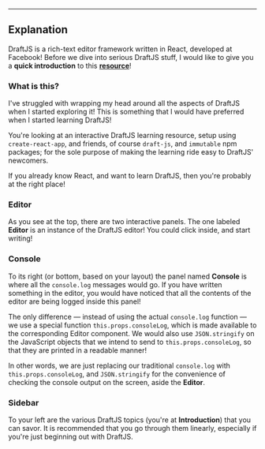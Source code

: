 ---

## Explanation

DraftJS is a rich-text editor framework written in React, developed at Facebook! Before we dive into serious DraftJS stuff, I would like to give you a **quick introduction** to this [**resource**](https://github.com/fatman-/learn-draftjs)!

### What is this?

I've struggled with wrapping my head around all the aspects of DraftJS when I started exploring it! This is something that I would have preferred when I started learning DraftJS!

You're looking at an interactive DraftJS learning resource, setup using `create-react-app`, and friends, of course `draft-js`, and `immutable` npm packages; for the sole purpose of making the learning ride easy to DraftJS' newcomers.

If you already know React, and want to learn DraftJS, then you're probably at the right place!

### Editor

As you see at the top, there are two interactive panels. The one labeled **Editor** is an instance of the DraftJS editor! You could click inside, and start writing!

### Console

To its right (or bottom, based on your layout) the panel named **Console** is where all the `console.log` messages would go. If you have written something in the editor, you would have noticed that all the contents of the editor are being logged inside this panel!

The only difference — instead of using the actual `console.log` function — we use a special function `this.props.consoleLog`, which is made available to the corresponding Editor component. We would also use `JSON.stringify` on the JavaScript objects that we intend to send to `this.props.consoleLog`, so that they are printed in a readable manner!

In other words, we are just replacing our traditional `console.log` with `this.props.consoleLog`, and `JSON.stringify` for the convenience of checking the console output on the screen, aside the **Editor**.

### Sidebar

To your left are the various DraftJS topics (you're at **Introduction**) that you can savor. It is recommended that you go through them linearly, especially if you're just beginning out with DraftJS.

<!--
### Code

Finally, below is the **complete code** snippet which makes up the above Editor component. We will revisit all the parts in the following snippet step by step.

```jsx
import React, { Component } from 'react';
import { Editor, EditorState } from 'draft-js';

// Import DraftJS' deafult styles
import 'draft-js/dist/Draft.css';

export default class DraftTutsEditor extends Component {
  constructor(props) {
    super(props);
    this.state = { editorState: EditorState.createEmpty() };
    this.onChange = (editorState) => {
      this.props.consoleLog(
        editorState.getCurrentContent().getPlainText()
      );
      this.setState({ editorState });
    }
  }
  render() {
    return (
      <Editor
        editorState={this.state.editorState}
        onChange={this.onChange}
        placeholder="Write something..."
      />
    );
  }
}
```
-->
